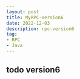 ```yaml
---
layout: post
title: MyRPC-Version6
date: 2022-12-03
description: rpc-version6
tag:
- RPC
- Java
---
```


## todo version6